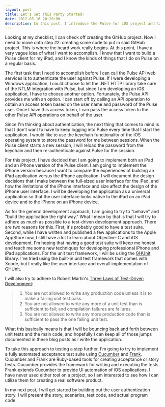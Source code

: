```yaml
---
layout: post
title: Let's Get This Party Started!
date: 2012-03-16 20:20:00
description: In this post, I introduce the Pulse for iOS project and talk about some of the goals that I hope to achieve. I discuss the approach that I will take to developing the application and some of my reasoning for choosing that approach.
---
```

Looking at my checklist, I can check off creating the GitHub project. Now I
need to move onto step #2: creating some code to put in said GitHub project.
This is where the heard work really begins. At this point, I have a very vague
idea of what I want to accomplish. I know that I want to build a Pulse client
for my iPad, and I know the kinds of things that I do on Pulse on a regular
basis.

The first task that I need to accomplish before I can call the Pulse API web
services is to authenticate the user against Pulse. If I were developing a
Windows application, I could choose to let the .NET HTTP library take care
of the NTLM integration with Pulse, but since I am developing an iOS
application, I have to choose another option. Fortunately, the Pulse API
provides me with an option. I can start off by calling an API operation to
obtain an access token based on the user name and password of the Pulse user.
Once I have this access token, I can pass the access token to the other Pulse
API operations on behalf of the user.

Since I'm thinking about authentication, the next thing that comes to mind is
that I don't want to have to keep logging into Pulse every time that I start
the application. I would like to use the keychain functionality of the iOS
operating system to store the password for me between sessions. When the Pulse
client starts a new session, I will reload the password from the keychain and
then re-authenticate against Pulse for the session.

For this project, I have decided that I am going to implement both an iPad and
an iPhone version of the Pulse client. I am going to implement the iPhone
version because I want to compare the experiences of building an iPad
application versus the iPhone application. I will document the design decisions
that I make between the full-sized user interface for the iPad, and how the
limitations of the iPhone interface and size affect the design of the iPhone
user interface. I will be developing the application as a universal application
so that the user interface looks native to the iPad on an iPad device and to
the iPhone on an iPhone device.

As for the general development approach, I am going to try to "behave" and
"build the application the right way." What I mean by that is that I will try
to adhere as much as possible to a test-driven development approach. There are
two reasons for this. First, it's probably good to have a test suite. Second,
while I have written and published a few applications to the Apple AppStore
now, I still have a lot to learn about Objective-C and iOS development. I'm
hoping that having a good test suite will keep me honest and teach me some
new techniques for developing professional iPhone and iPad applications. For
the unit test framework, I will be using the
[GHUnit](https://github.com/gabriel/gh-unit) library. I've tried using the
built-in unit test framework that comes with Xcode, but I really like the
user interface and overall implementation of GHUnit.

I will also try to adhere to Robert Martin's
[Three Laws of Test-Driven Development](http://butunclebob.com/ArticleS.UncleBob.TheThreeRulesOfTdd):

> 1. You are not allowed to write any production code unless it is to make a failing unit test pass.
> 2. You are not allowed to write any more of a unit test than is sufficient to fail; and compilation failures are failures.
> 3. You are not allowed to write any more production code than is sufficient to pass the one failing unit test.

What this basically means is that I will be bouncing back and forth between
unit tests and the main code, and hopefully I can keep all of those jumps
documented in these blog posts as I write the application.

To take this approach to testing a step further, I'm going to try to implement
a fully automated acceptance test suite using [Cucumber](http://cukes.info/)
and [Frank](http://www.testingwithfrank.com/). Cucumber and Frank are
Ruby-based tools for creating acceptance or story tests. Cucumber provides
the framework for writing and executing the tests. Frank extends Cucumber to
provide UI automation of iOS applications. I have never used either tool on a
project, so I am interested to see how I can utilize them for creating
a real software product.

In my next post, I will get started by building out the user authentication
story. I will present the story, scenarios, test code, and actual program
code.